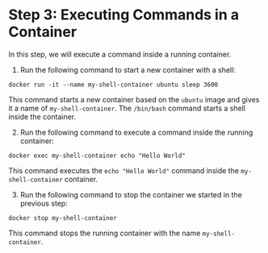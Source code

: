 # Step 3: Executing Commands in a Container

In this step, we will execute a command inside a running container.

1. Run the following command to start a new container with a shell:

```
docker run -it --name my-shell-container ubuntu sleep 3600
```

This command starts a new container based on the `ubuntu` image and gives it a name of `my-shell-container`. The `/bin/bash` command starts a shell inside the container.

2. Run the following command to execute a command inside the running container:

```
docker exec my-shell-container echo "Hello World"
```

This command executes the `echo "Hello World"` command inside the `my-shell-container` container.

3. Run the following command to stop the container we started in the previous step:

```
docker stop my-shell-container
```

This command stops the running container with the name `my-shell-container`.
